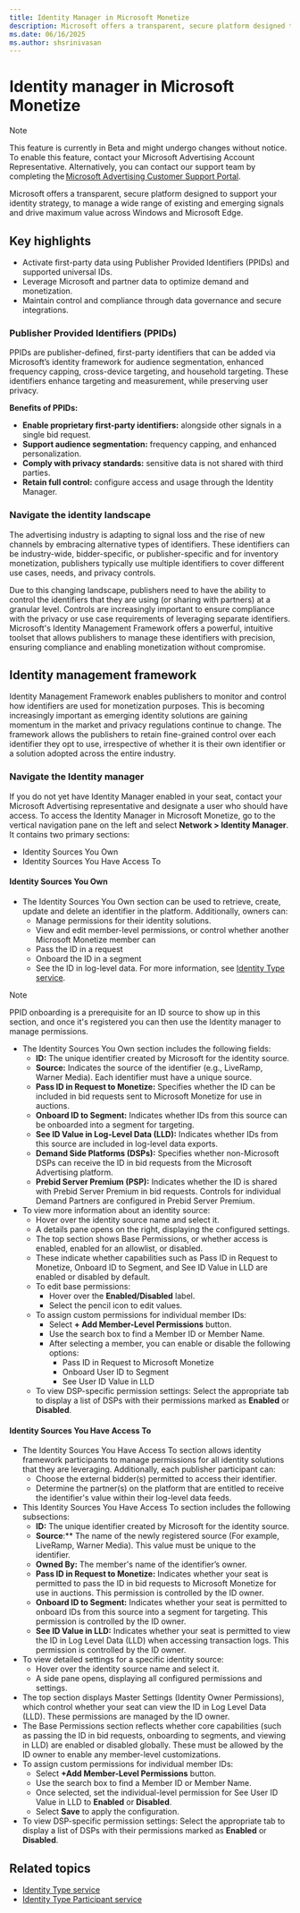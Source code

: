 ```yaml
---
title: Identity Manager in Microsoft Monetize 
description: Microsoft offers a transparent, secure platform designed to support your identity strategy, prepare for a cookie-less future, and drive maximum value across Windows and Microsoft Edge.  
ms.date: 06/16/2025
ms.author: shsrinivasan
---
```


# Identity manager in Microsoft Monetize 

> [!NOTE]
> This feature is currently in Beta and might undergo changes without notice. To enable this feature, contact your Microsoft Advertising Account Representative. Alternatively, you can contact our support team by completing the [Microsoft Advertising Customer Support Portal](https://support.ads.microsoft.com/sign-in).

Microsoft offers a transparent, secure platform designed to support your identity strategy, to manage a wide range of existing and emerging signals and drive maximum value across Windows and Microsoft Edge. 

## Key highlights 
- Activate first-party data using Publisher Provided Identifiers (PPIDs) and supported universal IDs. 
- Leverage Microsoft and partner data to optimize demand and monetization. 
- Maintain control and compliance through data governance and secure integrations. 


### Publisher Provided Identifiers (PPIDs) 

PPIDs are publisher-defined, first-party identifiers that can be added via Microsoft’s identity framework for audience segmentation, enhanced frequency capping, cross-device targeting, and household targeting. These identifiers enhance targeting and measurement, while preserving user privacy.  
 
**Benefits of PPIDs:**
- **Enable proprietary first-party identifiers:** alongside other signals in a single bid request.
- **Support audience segmentation:** frequency capping, and enhanced personalization.
- **Comply with privacy standards:** sensitive data is not shared with third parties. 
- **Retain full control:** configure access and usage through the Identity Manager. 


### Navigate the identity landscape 

The advertising industry is adapting to signal loss and the rise of new channels by embracing alternative types of identifiers. These identifiers can be industry-wide, bidder-specific, or publisher-specific and for inventory monetization, publishers typically use multiple identifiers to cover different use cases, needs, and privacy controls. 

Due to this changing landscape, publishers need to have the ability to control the identifiers that they are using (or sharing with partners) at a granular level. Controls are increasingly important to ensure compliance with the privacy or use case requirements of leveraging separate identifiers. Microsoft's Identity Management Framework offers a powerful, intuitive toolset that allows publishers to manage these identifiers with precision, ensuring compliance and enabling monetization without compromise. 

## Identity management framework 

Identity Management Framework enables publishers to monitor and control how identifiers are used for monetization purposes. This is becoming increasingly important as emerging identity solutions are gaining momentum in the market and privacy regulations continue to change. The framework allows the publishers to retain fine-grained control over each identifier they opt to use, irrespective of whether it is their own identifier or a solution adopted across the entire industry. 

 ### Navigate the Identity manager 

If you do not yet have Identity Manager enabled in your seat, contact your Microsoft Advertising representative and designate a user who should have access. To access the Identity Manager in Microsoft Monetize, go to the vertical navigation pane on the left and select **Network > Identity Manager**. It contains two primary sections: 
- Identity Sources You Own 
- Identity Sources You Have Access To 

#### Identity Sources You Own

- The Identity Sources You Own section can be used to retrieve, create, update and delete an identifier in the platform. Additionally, owners can: 
    - Manage permissions for their identity solutions.  
    - View and edit member-level permissions, or control whether another Microsoft Monetize member can 
    - Pass the ID in a request 
    - Onboard the ID in a segment 
    - See the ID in log-level data. For more information, see [Identity Type service](../digital-platform-api/identity-type-service.md).
> [!NOTE]
> PPID onboarding is a prerequisite for an ID source to show up in this section, and once it's registered you can then use the Identity manager to manage permissions. 
- The Identity Sources You Own section includes the following fields: 
    - **ID:** The unique identifier created by Microsoft for the identity source. 
    - **Source:** Indicates the source of the identifier (e.g., LiveRamp, Warner Media). Each identifier must have a unique source. 
    - **Pass ID in Request to Monetize:** Specifies whether the ID can be included in bid requests sent to Microsoft Monetize for use in auctions. 
    - **Onboard ID to Segment:** Indicates whether IDs from this source can be onboarded into a segment for targeting. 
    - **See ID Value in Log-Level Data (LLD):** Indicates whether IDs from this source are included in log-level data exports. 
    - **Demand Side Platforms (DSPs):** Specifies whether non-Microsoft DSPs can receive the ID in bid requests from the Microsoft Advertising platform. 
    - **Prebid Server Premium (PSP):** Indicates whether the ID is shared with  Prebid Server Premium in bid requests. Controls for individual Demand Partners are configured in Prebid Server Premium.  
- To view more information about an identity source: 
    - Hover over the identity source name and select it. 
    - A details pane opens on the right, displaying the configured settings. 
    - The top section shows Base Permissions, or whether access is enabled, enabled for an allowlist, or disabled. 
    - These indicate whether capabilities such as Pass ID in Request to Monetize, Onboard ID to Segment, and See ID Value in LLD are enabled or disabled by default. 
    - To edit base permissions: 
        - Hover over the **Enabled/Disabled** label. 
        - Select the pencil icon to edit values. 
    - To assign custom permissions for individual member IDs: 
        - Select **+ Add Member-Level Permissions** button. 
        - Use the search box to find a Member ID or Member Name. 
        - After selecting a member, you can enable or disable the following options: 
            - Pass ID in Request to Microsoft Monetize 
            - Onboard User ID to Segment 
            - See User ID Value in LLD 
    - To view DSP-specific permission settings: Select the appropriate tab to display a list of DSPs with their permissions marked as **Enabled** or **Disabled**. 

#### Identity Sources You Have Access To 

- The Identity Sources You Have Access To section allows identity framework participants to manage permissions for all identity solutions that they are leveraging. Additionally, each publisher participant can: 
    - Choose the external bidder(s) permitted to access their identifier. 
    - Determine the partner(s) on the platform that are entitled to receive the identifier's value within their log-level data feeds. 
- This Identity Sources You Have Access To section includes the following subsections: 
    - **ID:** The unique identifier created by Microsoft for the identity source. 
    - **Source**:** The name of the newly registered source (For example, LiveRamp, Warner Media). This value must be unique to the identifier. 
    - **Owned By:** The member's name of the identifier’s owner. 
    - **Pass ID in Request to Monetize:** Indicates whether your seat is permitted to pass the ID in bid requests to Microsoft Monetize for use in auctions. This permission is controlled by the ID owner. 
    - **Onboard ID to Segment:** Indicates whether your seat is permitted to onboard IDs from this source into a segment for targeting. This permission is controlled by the ID owner. 
    - **See ID Value in LLD:** Indicates whether your seat is permitted to view the ID in Log Level Data (LLD) when accessing transaction logs. This permission is controlled by the ID owner. 
- To view detailed settings for a specific identity source: 
    - Hover over the identity source name and select it. 
    - A side pane opens, displaying all configured permissions and settings. 
- The top section displays Master Settings (Identity Owner Permissions), which control whether your seat can view the ID in Log Level Data (LLD). These permissions are managed by the ID owner. 
- The Base Permissions section reflects whether core capabilities (such as passing the ID in bid requests, onboarding to segments, and viewing in LLD) are enabled or disabled globally. These must be allowed by the ID owner to enable any member-level customizations. 
- To assign custom permissions for individual member IDs: 
    - Select **+Add Member-Level Permissions** button. 
    - Use the search box to find a Member ID or Member Name. 
    - Once selected, set the individual-level permission for See User ID Value in LLD to **Enabled** or **Disabled**. 
    - Select **Save** to apply the configuration. 
- To view DSP-specific permission settings: Select the appropriate tab to display a list of DSPs with their permissions marked as **Enabled** or **Disabled**. 

## Related topics
- [Identity Type service](../digital-platform-api/identity-type-service.md)
- [Identity Type Participant service](../digital-platform-api/identity-type-participant-service.md)